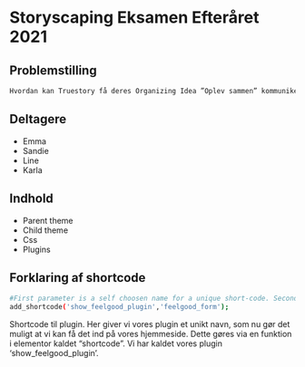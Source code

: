 # Storyscaping Eksamen Efteråret 2021 

## Problemstilling 

```bash
Hvordan kan Truestory få deres Organizing Idea ”Oplev sammen” kommunikeret ud til målgruppen på en landingpage på deres website? Hvordan kan vi skabe et brandunivers hvor Truestories kunder vil dele deres autentiske oplevelser med Truestory, og der skabes både engagement samt user generated content?
```

## Deltagere
* Emma 
* Sandie
* Line
* Karla 

## Indhold
* Parent theme 
* Child theme 
* Css
* Plugins

## Forklaring af shortcode

```bash
#First parameter is a self choosen name for a unique short-code. Second parameter is the name of the function that creates the newsletter
add_shortcode('show_feelgood_plugin','feelgood_form');
```
Shortcode til plugin. Her giver vi vores plugin et unikt navn, som nu gør det muligt at vi kan få det ind på vores hjemmeside. Dette gøres via en funktion i elementor kaldet “shortcode”. Vi har kaldet vores plugin ‘show_feelgood_plugin’.


